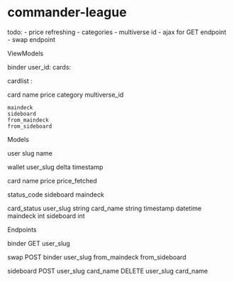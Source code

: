 # commander-league

todo:
    - price refreshing
    - categories
    - multiverse id
    - ajax for GET endpoint
    - swap endpoint

ViewModels

binder
    user_id:    <string>
    cards:      <cardlist>

cardlist
    <string>: <card>

card
    name
    price
    category
    multiverse_id

    maindeck
    sideboard
    from_maindeck
    from_sideboard

Models

user
    slug
    name

wallet
    user_slug
    delta
    timestamp

card
    name
    price
    price_fetched

status_code
    sideboard
    maindeck

card_status
    user_slug   string
    card_name   string
    timestamp   datetime
    maindeck    int
    sideboard   int

Endpoints

binder
    GET
        user_slug

swap
    POST
        binder
            user_slug
            from_maindeck
            from_sideboard

sideboard
    POST
        user_slug
        card_name
    DELETE
        user_slug
        card_name

